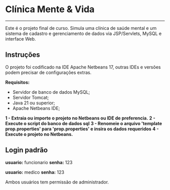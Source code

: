# Clínica Mente & Vida
---

Este é o projeto final de curso. Simula uma clínica de saúde mental e um sistema de cadastro e gerenciamento de dados via JSP/Servlets, MySQL e interface Web.

## Instruções
O projeto foi codificado na IDE Apache Netbeans 17, outras IDEs e versões podem precisar de configurações extras.

**Requisitos:**
- Servidor de banco de dados MySQL;
- Servidor Tomcat;
- Java 21 ou superior;
- Apache Netbeans IDE;

**1 - Extraia ou importe o projeto no Netbeans ou IDE de preferencia.**
**2 - Execute o script do banco de dados sql**
**3 - Renomeie o arquivo 'template prop.properties' para 'prop.properties' e insira os dados requeridos**
**4 - Execute o projeto no Netbeans.**

## Login padrão
**usuario:** funcionario
**senha:** 123

**usuario:** medico
**senha:** 123

Ambos usuários tem permissão de administrador.
